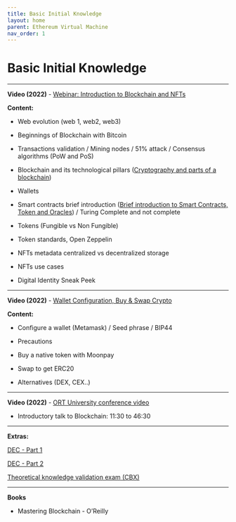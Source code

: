 ```yaml
---
title: Basic Initial Knowledge
layout: home
parent: Ethereum Virtual Machine
nav_order: 1
---
```


# Basic Initial Knowledge
---

**Video (2022)** - [Webinar: Introduction to Blockchain and NFTs](https://drive.google.com/open?id=1H4mmnFsHGn97pYsGD0OGUnQy_thiIX29)

**Content:**

-   Web evolution (web 1, web2, web3)
    
-   Beginnings of Blockchain with Bitcoin
    
-   Transactions validation / Mining nodes / 51% attack / Consensus algorithms (PoW and PoS)
    
-   Blockchain and its technological pillars ([Cryptography and parts of a blockchain](https://drive.google.com/file/d/1tUV4HIKlP-D51192irtp168TXuGMIKU5/view?usp=sharing))
    
-   Wallets
    
-   Smart contracts brief introduction ([Brief introduction to Smart Contracts, Token and Oracles](https://drive.google.com/file/d/1UDCuPfAVdizpVgKv7SpsloDWljGZBHaH/view?usp=sharing)) / Turing Complete and not complete
    
-   Tokens (Fungible vs Non Fungible)
    
-   Token standards, Open Zeppelin
    
-   NFTs metadata centralized vs decentralized storage
    
-   NFTs use cases
    
-   Digital Identity Sneak Peek
  
---

**Video (2022)** - [Wallet Configuration, Buy & Swap Crypto](https://drive.google.com/open?id=1pSHKpXaQSN8o3eQbuNu3rIJYY3fLTQlc)

**Content:**

-   Configure a wallet (Metamask) / Seed phrase / BIP44
    
-   Precautions
    
-   Buy a native token with Moonpay
    
-   Swap to get ERC20
    
-   Alternatives (DEX, CEX..)
    
---

**Video (2022)** - [ORT University conference video](https://youtu.be/1egqLH34Hlw?t=690)

- Introductory talk to Blockchain: 11:30 to 46:30

---

**Extras:**


[DEC - Part 1](https://learning.edx.org/course/course-v1:DECx+B101Cx1+2T2024/home)

[DEC - Part 2](https://learning.edx.org/course/course-v1:DECx+B101Cx2+2T2024/home)

[Theoretical knowledge validation exam (CBX)](https://docs.google.com/forms/d/1-Ub4C4CU9Wo0VWfQ2DtVNP0xbfQHVJ_gwpUKTLWZKsI/edit)

---

**Books**  

- Mastering Blockchain - O’Reilly